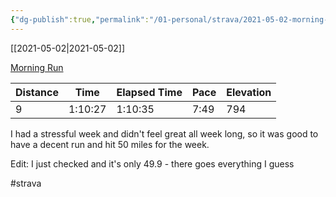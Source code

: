```yaml
---
{"dg-publish":true,"permalink":"/01-personal/strava/2021-05-02-morning-run/"}
---
```



[[2021-05-02\|2021-05-02]]

[Morning Run](https://www.strava.com/activities/5231843278)

| Distance | Time    | Elapsed Time | Pace | Elevation |
| -------- | ------- | ------------ | ---- | --------- |
| 9        | 1:10:27 | 1:10:35      | 7:49 | 794       |


I had a stressful week and didn't feel great all week long, so it was good to have a decent run and hit 50 miles for the week.

Edit: I just checked and it's only 49.9 - there goes everything I guess

#strava
